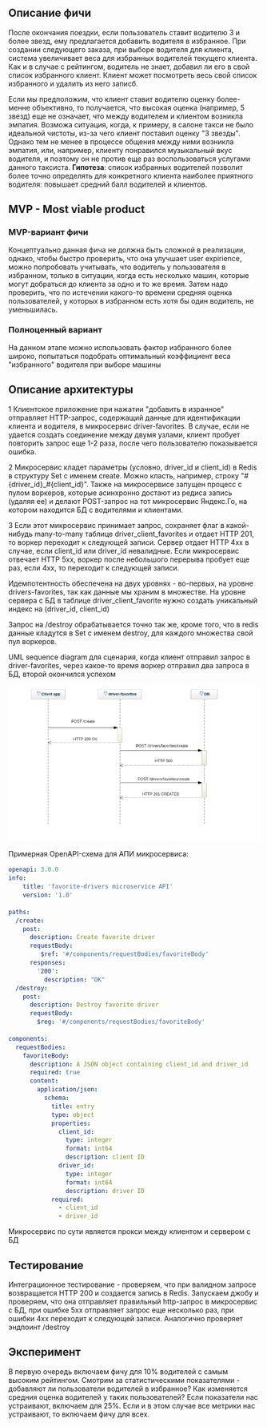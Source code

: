 ## Описание фичи

После окончания поездки, если пользователь ставит водителю 3 и более звезд, ему предлагается добавить водителя в избранное. При создании следующего заказа, при выборе водителя для клиента, система увеличивает веса для избранных водителей текущего клиента. Как и в случае с рейтингом, водитель не знает, добавил ли его в свой список избранного клиент. Клиент может посмотреть весь свой список избранного и удалить из него записб.

Если мы предположим, что клиент ставит водителю оценку более-менне объективно, то получается, что высокая оценка (например, 5 звезд) еще не означает, что между водителем и клиентом возникла эмпатия. Возможа ситуация, когда, к примеру, в салоне такси не было идеальной чистоты, из-за чего клиент поставил оценку "3 звезды". Однако тем не менее в процессе общения между ними возникла эмпатия, или, например, клиенту понравился музыкальный вкус водителя, и поэтому он не против еще раз воспользоваться услугами данного таксиста. __Гипотеза__: список избранных водителей позволит более точно определять для конкретного клиента наиболее приятного водителя: повышает средний балл водителей и клиентов.


## MVP - Most viable product

### MVP-вариант фичи

Концептуально данная фича не должна быть сложной в реализации, однако, чтобы быстро проверить, что она улучшает user expirience, можно попробовать учитывать, что водитель у пользователя в избранном, только в ситуации, когда есть несколько машин, которые могут добраться до клиента за одно и то же время. Затем надо проверить, что по истечении какого-то времени средняя оценка пользователей, у которых в избранном есть хотя бы один водитель, не уменьшилась.

### Полноценный вариант

На данном этапе можно использовать фактор избранного более широко, попытаться подобрать оптимальный коэффициент веса "избранного" водителя при выборе машины


## Описание архитектуры

1 Клиентское приложение при нажатии "добавить в изранное" отправляет HTTP-запрос, содержащий данные для идентификации клиента и водителя, в микросервис driver-favorites. В случае, если не удается создать соединение между двумя узлами, клиент пробует повторить запрос еще 1-2 раза, после чего пользователю показывается ошибка.

2 Микросервис кладет параметры (условно, driver_id и client_id) в Redis в структуру Set с именем create. Можно класть, например, строку "#{driver_id}_#{client_id}". Также на микросервисе запущен процесс с пулом воркеров, которые асинхронно достают из редиса запись (удаляя ее) и делают POST-запрос на тот микросервис Яндекс.Го, на котором находится БД с водителями и клиентами.

3 Если этот микросервис принимает запрос, сохраняет флаг в какой-нибудь many-to-many таблице driver_client_favorites и отдает HTTP 201, то воркер переходит к следующей записи. Сервер отдает HTTP 4xx в случае, если client_id или driver_id невалидные.
Если микросервис отвечает HTTP 5xx, воркер после небольшого перерыва пробует еще раз, если 4xx, то переходит к следующей записи.

Идемпотентность обеспечена на двух уровнях - во-первых, на уровне drivers-favorites, так как данные мы храним в множестве. На уровне сервера с БД в таблице driver_client_favorite нужно создать уникальный индекс на (driver_id, client_id)

Запрос на /destroy обрабатывается точно так же, кроме того, что в redis данные кладутся в Set с именем destroy, для каждого множества свой пул воркеров.

UML sequence diagram для сценария, когда клиент отправил запрос в driver-favorites, через какое-то время воркер отправил два запроса в БД, второй окончился успехом

![alt UML scheme](./docs/uml.png)

Примерная OpenAPI-схема для АПИ микросервиса:

```yaml
openapi: 3.0.0
info:
    title: 'favorite-drivers microservice API'
    version: '1.0'

paths:
  /create:
    post:
      description: Create favorite driver
      requestBody:
         $ref: '#/components/requestBodies/favoriteBody'
      responses:
        '200':
          description: "OK"
  /destroy:
    post:
      description: Destroy favorite driver
      requestBody:
        $reg: '#/components/requestBodies/favoriteBody'

components:
  requestBodies:
    favoriteBody:
      description: A JSON object containing client_id and driver_id
      required: true
      content:
        application/json:
          schema:
            title: entry
            type: object
            properties:
              client_id:
                type: integer
                format: int64
                description: client ID
              driver_id:
                type: integer
                format: int64
                description: driver ID
            required:
              - client_id
              - driver_id
```

Микросервис по сути является прокси между клиентом и сервером с БД

## Тестирование

Интеграционное тестирование - проверяем, что при валидном запросе возвращается HTTP 200 и создается запись в Redis. Запускаем джобу и проверяем, что она отправляет правильный http-запрос в микросервис с БД,  при ошибке 5xx отправляет запрос еще несколько раз, при ошибки 4хх переходит к следующей записи. Аналогично проверяет эндпоинт /destroy

## Эксперимент

В первую очередь включаем фичу для 10% водителей с самым высоким рейтингом. Смотрим за статистическими показателями - добавляют ли пользователи водителей в избранное? Как изменяется средния оценка водителей у таких пользователей?
Если показатели нас устраивают, включаем для 25%. Если и в этом случае все метрики нас устраивают, то включаем фичу для всех.

